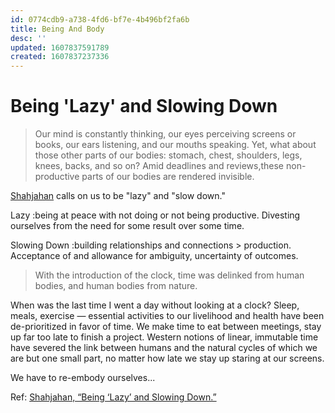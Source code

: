 ```yaml
---
id: 0774cdb9-a738-4fd6-bf7e-4b496bf2fa6b
title: Being And Body
desc: ''
updated: 1607837591789
created: 1607837237336
---
```


# Being 'Lazy' and Slowing Down

>Our mind is constantly thinking, our eyes perceiving screens or books, our ears listening, and our mouths speaking. Yet, what about those other parts of our bodies: stomach, chest, shoulders, legs, knees, backs, and so on? Amid deadlines and reviews,these non-productive parts of our bodies are rendered invisible.

[Shahjahan](assets/Shahjahan.pdf) calls on us to be "lazy" and "slow down."

Lazy
:being at peace with not doing or not being productive. Divesting ourselves from the need for some result over some time.

Slowing Down
:building relationships and connections > production. Acceptance of and allowance for ambiguity, uncertainty of outcomes.

>With the introduction of the clock, time was delinked from human bodies, and human bodies from nature.

When was the last time I went a day without looking at a clock? Sleep, meals, exercise — essential activities to our livelihood and health have been de-prioritized in favor of time. We make time to eat between meetings, stay up far too late to finish a project. Western notions of linear, immutable time have severed the link between humans and the natural cycles of which we are but one small part, no matter how late we stay up staring at our screens.

We have to re-embody ourselves...

Ref:
[Shahjahan, “Being ‘Lazy’ and Slowing Down.”](assets/Shahjahan.pdf)